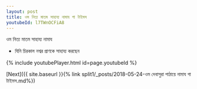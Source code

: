 ```yaml
---
layout: post
title: ওম নিত্য মাতম সাহায্য নামায গা টাইমস
youtubeId: l7TWnOCFiA8
---
```

 
 
 ওম নিত্য মাতম সাহায্য নামায  
 
 -  যিনি চিরকাল নশ্বর প্রাণকে সাহায্য করছেন 
 
  
 
  
 
 
 
 
 
 


{% include youtubePlayer.html id=page.youtubeId %}
 
[Next]({{ site.baseurl }}{% link  split1/_posts/2018-05-24-ওম দেবাসুরা পাঠায়ে নামায গা টাইমস.md%})
 
